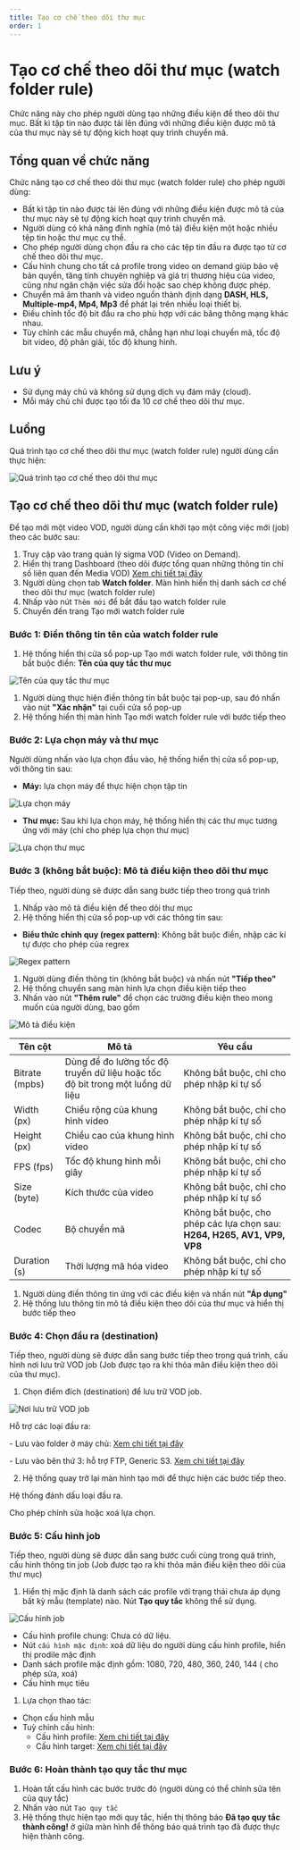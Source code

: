 ```yaml
---
title: Tạo cơ chế theo dõi thư mục
order: 1
---
```


# Tạo cơ chế theo dõi thư mục (watch folder rule)

Chức năng này cho phép người dùng tạo những điều kiện để theo dõi thư mục. Bất kì tập tin nào được tải lên đúng với những điều kiện được mô tả của thư mục này sẽ tự động kích hoạt quy trình chuyển mã.

## Tổng quan về chức năng

Chức năng tạo cơ chế theo dõi thư mục (watch folder rule) cho phép người dùng:

- Bất kì tập tin nào được tải lên đúng với những điều kiện được mô tả của thư mục này sẽ tự động kích hoạt quy trình chuyển mã.
- Người dùng có khả năng định nghĩa (mô tả) điều kiện một hoặc nhiều tệp tin hoặc thư mục cụ thể.
- Cho phép người dùng chọn đầu ra cho các tệp tin đầu ra được tạo từ cơ chế theo dõi thư mục.
- Cấu hình chung cho tất cả profile trong video on demand giúp bảo vệ bản quyền, tăng tính chuyên nghiệp và giá trị thương hiệu của video, cũng như ngăn chặn việc sửa đổi hoặc sao chép không được phép.
- Chuyển mã âm thanh và video nguồn thành định dạng **DASH, HLS, Multiple-mp4, Mp4, Mp3** để phát lại trên nhiều loại thiết bị.
- Điều chỉnh tốc độ bit đầu ra cho phù hợp với các băng thông mạng khác nhau.
- Tùy chỉnh các mẫu chuyển mã, chẳng hạn như loại chuyển mã, tốc độ bit video, độ phân giải, tốc độ khung hình.

## Lưu ý

- Sử dụng máy chủ và không sử dụng dịch vụ đám mây (cloud).
- Mỗi máy chủ chỉ được tạo tối đa 10 cơ chế theo dõi thư mục.

## Luồng

Quá trình tạo cơ chế theo dõi thư mục (watch folder rule) người dùng cần thực hiện:

![Quá trình tạo cơ chế theo dõi thư mục](/images/media-vod/watch-folder-rule/create-watch-folder-flow.png)

## Tạo cơ chế theo dõi thư mục (watch folder rule)

Để tạo mới một video VOD, người dùng cần khởi tạo một công việc mới (job) theo các bước sau:

1. Truy cập vào trang quản lý sigma VOD (Video on Demand).
2. Hiển thị trang Dashboard (theo dõi được tổng quan những thông tin chỉ số liên quan đến Media VOD) [Xem chi tiết tại đây](../b-dashboard.md)
3. Người dùng chọn tab **Watch folder**. Màn hình hiển thị danh sách cơ chế theo dõi thư mục (watch folder rule)
4. Nhấp vào nút `Thêm mới` để bắt đầu tạo watch folder rule
5. Chuyển đến trang Tạo mới watch folder rule

### **Bước 1:** Điền thông tin tên của watch folder rule

1. Hệ thống hiển thị cửa sổ pop-up Tạo mới watch folder rule, với thông tin bắt buộc điền: **Tên của quy tắc thư mục**

![Tên của quy tắc thư mục](/images/media-vod/watch-folder-rule/name-wfr.png)

1. Người dùng thực hiện điền thông tin bắt buộc tại pop-up, sau đó nhấn vào nút **"Xác nhận"** tại cuối cửa sổ pop-up
2. Hệ thống hiển thị màn hình Tạo mới watch folder rule với bước tiếp theo

### **Bước 2:** Lựa chọn máy và thư mục

Người dùng nhấn vào lựa chọn đầu vào, hệ thống hiển thị cửa sổ pop-up, với thông tin sau:

- **Máy:** lựa chọn máy để thực hiện chọn tập tin

![Lựa chọn máy](/images/media-vod/watch-folder-rule/select-server.png)

- **Thư mục:** Sau khi lựa chọn máy, hệ thống hiển thị các thư mục tương ứng với máy (chỉ cho phép lựa chọn thư mục)

![Lựa chọn thư mục](/images/media-vod/watch-folder-rule/select-folder.png)

### **Bước 3 (không bắt buộc):** Mô tả điều kiện theo dõi thư mục

Tiếp theo, người dùng sẽ được dẫn sang bước tiếp theo trong quá trình

1. Nhấp vào mô tả điều kiện để theo dõi thư mục
2. Hệ thống hiển thị cửa sổ pop-up với các thông tin sau:

- **Biểu thức chính quy (regex pattern)**: Không bắt buộc điền, nhập các kí tự được cho phép của regrex

![Regex pattern](/images/media-vod/watch-folder-rule/CWF-condition-regex.png)

1. Người dùng điền thông tin (không bắt buộc) và nhấn nút **"Tiếp theo"**
2. Hệ thống chuyển sang màn hình lựa chọn điều kiện tiếp theo
3. Nhấn vào nút **"Thêm rule"** để chọn các trường điều kiện theo mong muốn của người dùng, bao gồm

![Mô tả điều kiện](/images/media-vod/watch-folder-rule/WF-condition.png)

| **Tên cột**                       | **Mô tả**                                                                      | **Yêu cầu**                                                                              |
| --------------------------------- | ------------------------------------------------------------------------------ | ---------------------------------------------------------------------------------------- |
| Bitrate (mpbs) | Dùng để đo lường tốc độ truyền dữ liệu hoặc tốc độ bit trong một luồng dữ liệu | Không bắt buộc, chỉ cho phép nhập  kí tự số                                              |
| Width (px)     | Chiều rộng của khung hình video                                                | Không bắt buộc, chỉ cho phép nhập  kí tự số                                              |
| Height (px)    | Chiều cao của khung hình video                                                 | Không bắt buộc, chỉ cho phép nhập  kí tự số                                              |
| FPS (fps)      | Tốc độ khung hình mỗi giây                                                     | Không bắt buộc, chỉ cho phép nhập  kí tự số                                              |
| Size (byte)    | Kích thước của video                                                           | Không bắt buộc, chỉ cho phép nhập  kí tự số                                              |
| Codec                             | Bộ chuyển mã                                                                   | Không bắt buộc, cho phép các lựa chọn sau: **H264, H265, AV1, VP9, VP8** |
| Duration (s)   | Thời lượng mã hóa video                                                        | Không bắt buộc, chỉ cho phép nhập  kí tự số                                              |

1. Người dùng điền thông tin ứng với các điều kiện và nhấn nút **"Áp dụng"**
2. Hệ thống lưu thông tin mô tả điều kiện theo dõi của thư mục và hiển thị bước tiếp theo

### Bước 4: Chọn đầu ra (destination)

Tiếp theo, người dùng sẽ được dẫn sang bước tiếp theo trong quá trình, cấu hình nơi lưu trữ VOD job (Job được tạo ra khi thỏa mãn điều kiện theo dõi của thư mục).

1. Chọn điểm đích (destination) để lưu trữ VOD job.

![Nơi lưu trữ VOD job](/images/media-vod/watch-folder-rule/destination.png)

Hỗ trợ các loại đầu ra:

\- Lưu vào folder ở máy chủ: [Xem chi tiết tại đây](../c-vod-job-management/4-destination/4.1-folder-storage.md)

\- Lưu vào bên thứ 3: hỗ trợ FTP, Generic S3. [Xem chi tiết tại đây](../c-vod-job-management/4-destination/4.2-third-party-storage.md)

2. Hệ thống quay trở lại màn hình tạo mới để thực hiện các bước tiếp theo.

Hệ thống đánh dấu loại đầu ra.

Cho phép chỉnh sửa hoặc xoá lựa chọn.

### Bước 5: Cấu hình job

Tiếp theo, người dùng sẽ được dẫn sang bước cuối cùng trong quá trình, cấu hình thông tin job (Job được tạo ra khi thỏa mãn điều kiện theo dõi của thư mục)

1. Hiển thị mặc định là danh sách các profile với trạng thái chưa áp dụng bất kỳ mẫu (template) nào. Nút **Tạo quy tắc** không thể sử dụng.

![Cấu hình job](/images/media-vod/watch-folder-rule/config-job.png)

- Cấu hình profile chung: Chưa có dữ liệu.
- Nút `cấu hình mặc định`: xoá dữ liệu do người dùng cấu hình profile, hiển thị prodile mặc định
- Danh sách profile mặc định gồm: 1080, 720, 480, 360, 240, 144
    ( cho phép sửa, xoá)
- Cấu hình mục tiêu

1. Lựa chọn thao tác:

- Chọn cấu hình mẫu
- Tuỳ chỉnh cấu hình:
    - Cấu hình profile: [Xem chi tiết tại đây](../c-vod-job-management/5-config-job/5.1-profile.md)
    - Cấu hình target: [Xem chi tiết tại đây](../c-vod-job-management/5-config-job/5.2-target-job.md)

### Bước 6: Hoàn thành tạo quy tắc thư mục

1. Hoàn tất cấu hình các bước trước đó (người dùng có thể chỉnh sửa tên của quy tắc)
2. Nhấn vào nút `Tạo quy tắc`
3. Hệ thống thực hiện tạo mới quy tắc, hiển thị thông báo **Đã tạo quy tắc thành công!** ở giữa màn hình để thông báo quá trình tạo đã được thực hiện thành công.


